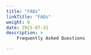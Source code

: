 ```yaml
---
title: "FAQs"
linkTitle: "FAQs"
weight: 8
date: 2021-07-31
description: >
    Frequently Asked Questions

---
```



